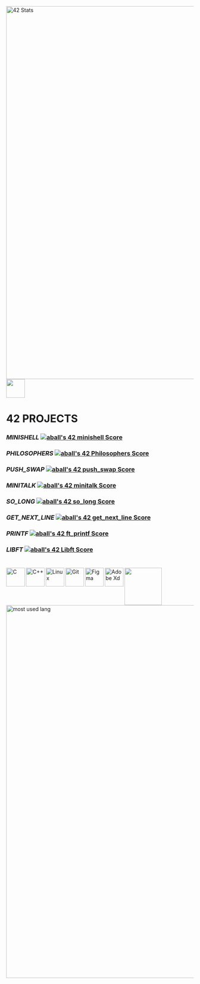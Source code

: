 
<img align="left" width="1000px" alt="42 Stats" img src="https://badge42.vercel.app/api/v2/cld7q6phf00250fmkdzuikiyy/stats?cursusId=21&coalitionId=153">

<!-- <img align="left" height="400px" alt="Github stats" img src="https://github-readme-stats.vercel.app/api?username=alexhmball&count_private=true&theme=radical"> -->

<img align="centre" height="50px" img src="https://user-images.githubusercontent.com/26721576/213942069-a3ee3eff-cb3c-4a0b-9604-5f566a31c5f8.png">

42 PROJECTS
===========

### *MINISHELL* [![aball's 42 minishell Score](https://badge42.vercel.app/api/v2/cld7q6phf00250fmkdzuikiyy/project/2772195)](https://github.com/alexhmball/minishell)

### *PHILOSOPHERS* [![aball's 42 Philosophers Score](https://badge42.vercel.app/api/v2/cld7q6phf00250fmkdzuikiyy/project/2772194)](https://github.com/alexhmball/Philosophers_42)

### *PUSH_SWAP* [![aball's 42 push_swap Score](https://badge42.vercel.app/api/v2/cld7q6phf00250fmkdzuikiyy/project/2548545)](https://github.com/alexhmball/push_swap_42)

### *MINITALK* [![aball's 42 minitalk Score](https://badge42.vercel.app/api/v2/cld7q6phf00250fmkdzuikiyy/project/2548550)](https://github.com/alexhmball/minitalk_42)

### *SO_LONG*  [![aball's 42 so_long Score](https://badge42.vercel.app/api/v2/cld7q6phf00250fmkdzuikiyy/project/2518422)](https://github.com/alexhmball/so_long_42)

### *GET_NEXT_LINE* [![aball's 42 get_next_line Score](https://badge42.vercel.app/api/v2/cld7q6phf00250fmkdzuikiyy/project/2472429)](https://github.com/alexhmball/get_next_line_42)

### *PRINTF* [![aball's 42 ft_printf Score](https://badge42.vercel.app/api/v2/cld7q6phf00250fmkdzuikiyy/project/2471792)](https://github.com/alexhmball/libft_42/tree/master/libft/printf)

### *LIBFT* [![aball's 42 Libft Score](https://badge42.vercel.app/api/v2/cld7q6phf00250fmkdzuikiyy/project/2444332)](https://github.com/alexhmball/libft_42)

#

<img align="left" alt="C" width="50px" img src="https://user-images.githubusercontent.com/26721576/213936591-1bc4c813-7090-40e8-908e-3c988ad89a8d.png">

<img align="left" alt="C++" width="50px" img src="https://user-images.githubusercontent.com/26721576/213936816-1c2124fc-30b2-4170-a87d-abb202767d34.png">


<img align="left" alt="Linux" width="50px" img src="https://user-images.githubusercontent.com/26721576/213936937-9b611e31-a00b-4fcd-abe4-d82e81d188be.png">

<img align="left" alt="Git" width="50px" img src="https://user-images.githubusercontent.com/26721576/213937012-1e4cee1c-258a-461f-a7c8-fa147174c228.png">


<img align="left" alt="Figma" width="50px" height="50px" img src="https://user-images.githubusercontent.com/26721576/213937171-ed991e53-a448-4480-a422-7b357619a7fe.svg">

<img align="left" alt="Adobe Xd" height="50px" img src="https://user-images.githubusercontent.com/26721576/213937311-b5fefd14-beec-42e5-a7b8-1a19a84aa4c1.png">

<img align="left" height="100px" img src="https://user-images.githubusercontent.com/26721576/213942069-a3ee3eff-cb3c-4a0b-9604-5f566a31c5f8.png">


<img align="bottom" alt="most used lang" width="1000px" img src="https://github-readme-stats.vercel.app/api/top-langs/?username=alexhmball&layout=compact&count_private=true&theme=radical&hide=Roff,Perl&langs_count=10&hide_border=true">
